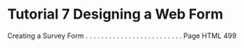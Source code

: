 # Tutorial 7 Designing a Web Form
Creating a Survey Form . . . . . . . . . . . . . . . . . . . . . . . . . Page HTML 499
